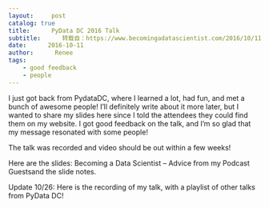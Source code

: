 ```yaml
---
layout:     post
catalog: true
title:      PyData DC 2016 Talk
subtitle:      转载自：https://www.becomingadatascientist.com/2016/10/11/pydata-dc-2016-talk/
date:      2016-10-11
author:      Renee
tags:
    - good feedback
    - people
---
```


I just got back from PydataDC, where I learned a lot, had fun, and met a bunch of awesome people! I’ll definitely write about it more later, but I wanted to share my slides here since I told the attendees they could find them on my website. I got good feedback on the talk, and I’m so glad that my message resonated with some people!

The talk was recorded and video should be out within a few weeks!

Here are the slides: Becoming a Data Scientist – Advice from my Podcast Guestsand the slide notes.

Update 10/26: Here is the recording of my talk, with a playlist of other talks from PyData DC!
